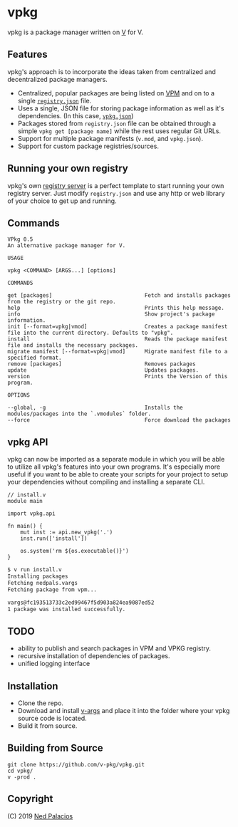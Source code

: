 # vpkg 
vpkg is a package manager written on [V](https://github.com/vlang/v) for V.

## Features
vpkg's approach is to incorporate the ideas taken from centralized and decentralized package managers.
- Centralized, popular packages are being listed on [VPM](https://vpm.vlang.io) and on to a single [`registry.json`](https://github.com/v-pkg/registry/tree/master/registry.json) file.
- Uses a single, JSON file for storing package information as well as it's dependencies. (In this case, [`vpkg.json`](vpkg.json))
- Packages stored from `registry.json` file can be obtained through a simple `vpkg get [package name]` while the rest uses regular Git URLs.
- Support for multiple package manifests (`v.mod`, and `vpkg.json`).
- Support for custom package registries/sources.


## Running your own registry
vpkg's own [registry server](https://github.com/v-pkg/registry) is a perfect template to start running your own registry server. Just modify `registry.json` and use any http or web library of your choice to get up and running.

## Commands
```
VPkg 0.5
An alternative package manager for V.

USAGE

vpkg <COMMAND> [ARGS...] [options]

COMMANDS

get [packages]                             Fetch and installs packages from the registry or the git repo.
help                                       Prints this help message.
info                                       Show project's package information.
init [--format=vpkg|vmod]                  Creates a package manifest file into the current directory. Defaults to "vpkg".
install                                    Reads the package manifest file and installs the necessary packages.
migrate manifest [--format=vpkg|vmod]      Migrate manifest file to a specified format.
remove [packages]                          Removes packages
update                                     Updates packages.
version                                    Prints the Version of this program.

OPTIONS

--global, -g                               Installs the modules/packages into the `.vmodules` folder.
--force                                    Force download the packages
```

## vpkg API
vpkg can now be imported as a separate module in which you will be able to utilize all vpkg's features into your own programs. It's especially more useful if you want to be able to create your scripts for your project to setup your dependencies without compiling and installing a separate CLI.

```golang
// install.v
module main

import vpkg.api

fn main() {
	mut inst := api.new_vpkg('.')
	inst.run(['install'])

	os.system('rm ${os.executable()}')
}

```

```sh
$ v run install.v
Installing packages
Fetching nedpals.vargs
Fetching package from vpm...

vargs@fc193513733c2ed99467f5d903a824ea9087ed52
1 package was installed successfully.
```

## TODO
- ability to publish and search packages in VPM and VPKG registry.
- recursive installation of dependencies of packages.
- unified logging interface

## Installation
- Clone the repo.
- Download and install [v-args](https://github.com/nedpals/vargs) and place it into the folder where your vpkg source code is located.
- Build it from source.

## Building from Source
```
git clone https://github.com/v-pkg/vpkg.git
cd vpkg/
v -prod .
```


## Copyright
(C) 2019 [Ned Palacios](https://github.com/nedpals)
